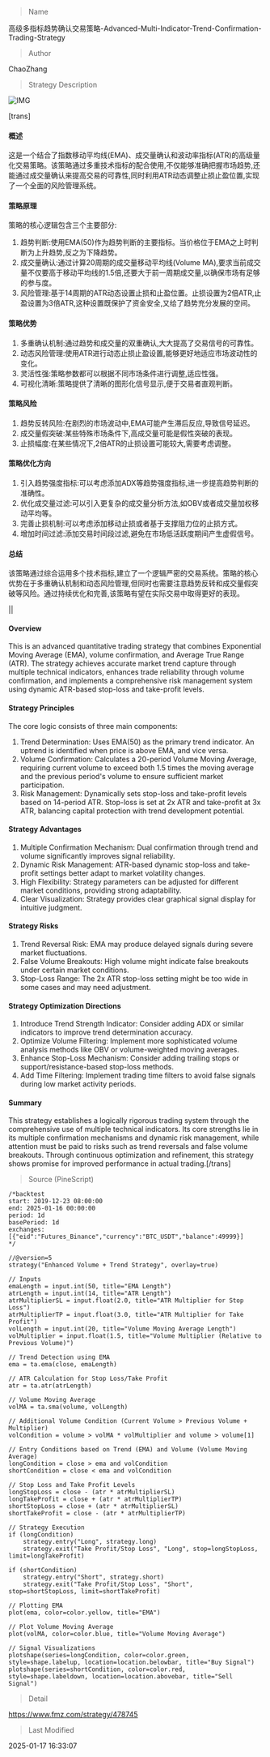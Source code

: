 
> Name

高级多指标趋势确认交易策略-Advanced-Multi-Indicator-Trend-Confirmation-Trading-Strategy

> Author

ChaoZhang

> Strategy Description

![IMG](https://www.fmz.com/upload/asset/1bfdbafa035f7af5fbc.png)

[trans]
#### 概述
这是一个结合了指数移动平均线(EMA)、成交量确认和波动率指标(ATR)的高级量化交易策略。该策略通过多重技术指标的配合使用,不仅能够准确把握市场趋势,还能通过成交量确认来提高交易的可靠性,同时利用ATR动态调整止损止盈位置,实现了一个全面的风险管理系统。

#### 策略原理
策略的核心逻辑包含三个主要部分:
1. 趋势判断:使用EMA(50)作为趋势判断的主要指标。当价格位于EMA之上时判断为上升趋势,反之为下降趋势。
2. 成交量确认:通过计算20周期的成交量移动平均线(Volume MA),要求当前成交量不仅要高于移动平均线的1.5倍,还要大于前一周期成交量,以确保市场有足够的参与度。
3. 风险管理:基于14周期的ATR动态设置止损和止盈位置。止损设置为2倍ATR,止盈设置为3倍ATR,这种设置既保护了资金安全,又给了趋势充分发展的空间。

#### 策略优势
1. 多重确认机制:通过趋势和成交量的双重确认,大大提高了交易信号的可靠性。
2. 动态风险管理:使用ATR进行动态止损止盈设置,能够更好地适应市场波动性的变化。
3. 灵活性强:策略参数都可以根据不同市场条件进行调整,适应性强。
4. 可视化清晰:策略提供了清晰的图形化信号显示,便于交易者直观判断。

#### 策略风险
1. 趋势反转风险:在剧烈的市场波动中,EMA可能产生滞后反应,导致信号延迟。
2. 成交量假突破:某些特殊市场条件下,高成交量可能是假性突破的表现。
3. 止损幅度:在某些情况下,2倍ATR的止损设置可能较大,需要考虑调整。

#### 策略优化方向
1. 引入趋势强度指标:可以考虑添加ADX等趋势强度指标,进一步提高趋势判断的准确性。
2. 优化成交量过滤:可以引入更复杂的成交量分析方法,如OBV或者成交量加权移动平均等。
3. 完善止损机制:可以考虑添加移动止损或者基于支撑阻力位的止损方式。
4. 增加时间过滤:添加交易时间段过滤,避免在市场低活跃度期间产生虚假信号。

#### 总结
该策略通过综合运用多个技术指标,建立了一个逻辑严密的交易系统。策略的核心优势在于多重确认机制和动态风险管理,但同时也需要注意趋势反转和成交量假突破等风险。通过持续优化和完善,该策略有望在实际交易中取得更好的表现。

|| 

#### Overview
This is an advanced quantitative trading strategy that combines Exponential Moving Average (EMA), volume confirmation, and Average True Range (ATR). The strategy achieves accurate market trend capture through multiple technical indicators, enhances trade reliability through volume confirmation, and implements a comprehensive risk management system using dynamic ATR-based stop-loss and take-profit levels.

#### Strategy Principles
The core logic consists of three main components:
1. Trend Determination: Uses EMA(50) as the primary trend indicator. An uptrend is identified when price is above EMA, and vice versa.
2. Volume Confirmation: Calculates a 20-period Volume Moving Average, requiring current volume to exceed both 1.5 times the moving average and the previous period's volume to ensure sufficient market participation.
3. Risk Management: Dynamically sets stop-loss and take-profit levels based on 14-period ATR. Stop-loss is set at 2x ATR and take-profit at 3x ATR, balancing capital protection with trend development potential.

#### Strategy Advantages
1. Multiple Confirmation Mechanism: Dual confirmation through trend and volume significantly improves signal reliability.
2. Dynamic Risk Management: ATR-based dynamic stop-loss and take-profit settings better adapt to market volatility changes.
3. High Flexibility: Strategy parameters can be adjusted for different market conditions, providing strong adaptability.
4. Clear Visualization: Strategy provides clear graphical signal display for intuitive judgment.

#### Strategy Risks
1. Trend Reversal Risk: EMA may produce delayed signals during severe market fluctuations.
2. False Volume Breakouts: High volume might indicate false breakouts under certain market conditions.
3. Stop-Loss Range: The 2x ATR stop-loss setting might be too wide in some cases and may need adjustment.

#### Strategy Optimization Directions
1. Introduce Trend Strength Indicator: Consider adding ADX or similar indicators to improve trend determination accuracy.
2. Optimize Volume Filtering: Implement more sophisticated volume analysis methods like OBV or volume-weighted moving averages.
3. Enhance Stop-Loss Mechanism: Consider adding trailing stops or support/resistance-based stop-loss methods.
4. Add Time Filtering: Implement trading time filters to avoid false signals during low market activity periods.

#### Summary
This strategy establishes a logically rigorous trading system through the comprehensive use of multiple technical indicators. Its core strengths lie in its multiple confirmation mechanisms and dynamic risk management, while attention must be paid to risks such as trend reversals and false volume breakouts. Through continuous optimization and refinement, this strategy shows promise for improved performance in actual trading.[/trans]



> Source (PineScript)

``` pinescript
/*backtest
start: 2019-12-23 08:00:00
end: 2025-01-16 00:00:00
period: 1d
basePeriod: 1d
exchanges: [{"eid":"Futures_Binance","currency":"BTC_USDT","balance":49999}]
*/

//@version=5
strategy("Enhanced Volume + Trend Strategy", overlay=true)

// Inputs
emaLength = input.int(50, title="EMA Length")
atrLength = input.int(14, title="ATR Length")
atrMultiplierSL = input.float(2.0, title="ATR Multiplier for Stop Loss")
atrMultiplierTP = input.float(3.0, title="ATR Multiplier for Take Profit")
volLength = input.int(20, title="Volume Moving Average Length")
volMultiplier = input.float(1.5, title="Volume Multiplier (Relative to Previous Volume)")

// Trend Detection using EMA
ema = ta.ema(close, emaLength)

// ATR Calculation for Stop Loss/Take Profit
atr = ta.atr(atrLength)

// Volume Moving Average
volMA = ta.sma(volume, volLength)

// Additional Volume Condition (Current Volume > Previous Volume + Multiplier)
volCondition = volume > volMA * volMultiplier and volume > volume[1]

// Entry Conditions based on Trend (EMA) and Volume (Volume Moving Average)
longCondition = close > ema and volCondition
shortCondition = close < ema and volCondition

// Stop Loss and Take Profit Levels
longStopLoss = close - (atr * atrMultiplierSL)
longTakeProfit = close + (atr * atrMultiplierTP)
shortStopLoss = close + (atr * atrMultiplierSL)
shortTakeProfit = close - (atr * atrMultiplierTP)

// Strategy Execution
if (longCondition)
    strategy.entry("Long", strategy.long)
    strategy.exit("Take Profit/Stop Loss", "Long", stop=longStopLoss, limit=longTakeProfit)

if (shortCondition)
    strategy.entry("Short", strategy.short)
    strategy.exit("Take Profit/Stop Loss", "Short", stop=shortStopLoss, limit=shortTakeProfit)

// Plotting EMA
plot(ema, color=color.yellow, title="EMA")

// Plot Volume Moving Average
plot(volMA, color=color.blue, title="Volume Moving Average")

// Signal Visualizations
plotshape(series=longCondition, color=color.green, style=shape.labelup, location=location.belowbar, title="Buy Signal")
plotshape(series=shortCondition, color=color.red, style=shape.labeldown, location=location.abovebar, title="Sell Signal")

```

> Detail

https://www.fmz.com/strategy/478745

> Last Modified

2025-01-17 16:33:07

